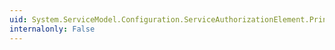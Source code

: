 ```yaml
---
uid: System.ServiceModel.Configuration.ServiceAuthorizationElement.PrincipalPermissionMode
internalonly: False
---
```

